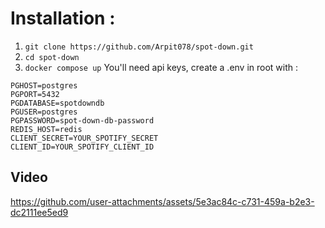 # Installation :
1. `git clone https://github.com/Arpit078/spot-down.git`
2. `cd spot-down`
3. `docker compose up`
You'll need api keys, create a .env in root with :
```
PGHOST=postgres
PGPORT=5432
PGDATABASE=spotdowndb
PGUSER=postgres
PGPASSWORD=spot-down-db-password
REDIS_HOST=redis
CLIENT_SECRET=YOUR_SPOTIFY_SECRET
CLIENT_ID=YOUR_SPOTIFY_CLIENT_ID
```

## Video
https://github.com/user-attachments/assets/5e3ac84c-c731-459a-b2e3-dc2111ee5ed9

